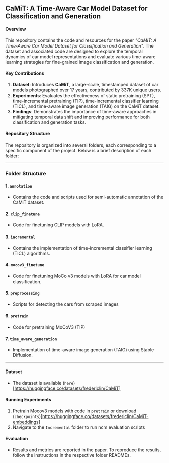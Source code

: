 ## **CaMiT: A Time-Aware Car Model Dataset for Classification and Generation**

#### **Overview**
This repository contains the code and resources for the paper *"CaMiT: A Time-Aware Car Model Dataset for Classification and Generation"*. The dataset and associated code are designed to explore the temporal dynamics of car model representations and evaluate various time-aware learning strategies for fine-grained image classification and generation.

#### **Key Contributions**
1. **Dataset**: Introduces **CaMiT**, a large-scale, timestamped dataset of car models photographed over 17 years, contributed by 337K unique users.
2. **Experiments**: Evaluates the effectiveness of static pretraining (SPT), time-incremental pretraining (TIP), time-incremental classifier learning (TICL), and time-aware image generation (TAIG) on the CaMiT dataset.
3. **Findings**: Demonstrates the importance of time-aware approaches in mitigating temporal data shift and improving performance for both classification and generation tasks.

#### **Repository Structure**
The repository is organized into several folders, each corresponding to a specific component of the project. Below is a brief description of each folder:

---

### **Folder Structure**

#### **1. `annotation`**
-  Contains the code and scripts used for semi-automatic annotation of the CaMiT dataset.

#### **2. `clip_finetune`**
-  Code for finetuning CLIP models with LoRA.

#### **3. `incremental`**
-  Contains the implementation of time-incremental classifier learning (TICL) algorithms.

#### **4. `mocov3_finetune`**
-  Code for finetuning MoCo v3 models with LoRA for car model classification.

#### **5. `preprocessing`**
-  Scripts for detecting the cars from scraped images

#### **6. `pretrain`**
-  Code for pretraining MoCoV3 (TIP)

#### **7. `time_aware_generation`**
-  Implementation of time-aware image generation (TAIG) using Stable Diffusion.
---

#### **Dataset**
- The dataset is available (`here`)[https://huggingface.co/datasets/fredericlin/CaMiT]


#### **Running Experiments**
1. Pretrain Mocov3 models with code in `pretrain` or download (`checkpoints`)[https://huggingface.co/datasets/fredericlin/CaMiT-embeddings]
2. Navigate to the `Incremental` folder to run ncm evaluation scripts


#### **Evaluation**
- Results and metrics are reported in the paper. To reproduce the results, follow the instructions in the respective folder READMEs.